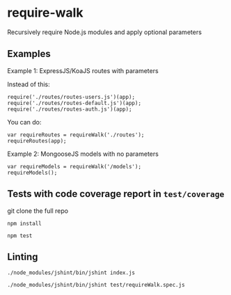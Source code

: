require-walk
============

Recursively require Node.js modules and apply optional parameters


## Examples

Example 1: ExpressJS/KoaJS routes with parameters

Instead of this:

    require('./routes/routes-users.js')(app);
    require('./routes/routes-default.js')(app);
    require('./routes/routes-auth.js')(app);

You can do:

    var requireRoutes = requireWalk('./routes');
    requireRoutes(app);

Example 2: MongooseJS models with no parameters

    var requireModels = requireWalk('/models');
    requireModels();

## Tests with code coverage report in `test/coverage`

git clone the full repo

`npm install`

`npm test`

## Linting

`./node_modules/jshint/bin/jshint index.js` 

`./node_modules/jshint/bin/jshint test/requireWalk.spec.js`
